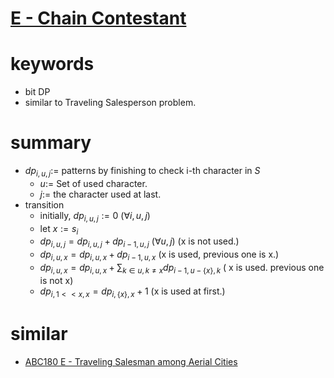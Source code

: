 # [E - Chain Contestant](https://atcoder.jp/contests/abc215/tasks/abc215_e)




# keywords 
- bit DP 
- similar to Traveling Salesperson problem.


# summary
- $dp_{i, u, j} :=$ patterns by finishing to check i-th character in $S$
  - $u :=$ Set of used character.
  - $j :=$ the character used at last.
- transition
  - initially, $dp_{i, u, j} := 0\ (\forall{i, u, j})$
  - let $x := s_{i}$
  - $dp_{i, u, j} = dp_{i, u, j} + dp_{i - 1, u, j}\ (\forall{u, j})$ (x is not used.)
  - $dp_{i, u, x} = dp_{i, u, x} + dp_{i - 1, u, x}$ (x is used, previous one is x.)
  - $dp_{i, u, x} = dp_{i, u, x} + \sum_{k \in u, k \neq x}{dp_{i - 1, u - \{x\}, k}}$ ( x is used. previous one is not x)
  - $dp_{i, 1 << x, x} = dp_{i, \{x\}, x} + 1$ (x is used at first.)


# similar 
- [ABC180 E - Traveling Salesman among Aerial Cities](https://atcoder.jp/contests/abc180/tasks/abc180_e)